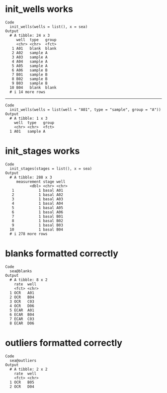 # init_wells works

    Code
      init_wells(wells = list(), x = sea)
    Output
      # A tibble: 24 x 3
         well  type   group
         <chr> <chr>  <fct>
       1 A01   blank  blank
       2 A02   sample A    
       3 A03   sample A    
       4 A04   sample A    
       5 A05   sample A    
       6 A06   sample B    
       7 B01   sample B    
       8 B02   sample B    
       9 B03   sample B    
      10 B04   blank  blank
      # i 14 more rows

---

    Code
      init_wells(wells = list(well = "A01", type = "sample", group = "A"))
    Output
      # A tibble: 1 x 3
        well  type   group
        <chr> <chr>  <fct>
      1 A01   sample A    

# init_stages works

    Code
      init_stages(stages = list(), x = sea)
    Output
      # A tibble: 288 x 3
         measurement stage well 
               <dbl> <chr> <chr>
       1           1 basal A01  
       2           1 basal A02  
       3           1 basal A03  
       4           1 basal A04  
       5           1 basal A05  
       6           1 basal A06  
       7           1 basal B01  
       8           1 basal B02  
       9           1 basal B03  
      10           1 basal B04  
      # i 278 more rows

# blanks formatted correctly

    Code
      sea@blanks
    Output
      # A tibble: 8 x 2
        rate  well 
        <fct> <chr>
      1 OCR   A01  
      2 OCR   B04  
      3 OCR   C03  
      4 OCR   D06  
      5 ECAR  A01  
      6 ECAR  B04  
      7 ECAR  C03  
      8 ECAR  D06  

# outliers formatted correctly

    Code
      sea@outliers
    Output
      # A tibble: 2 x 2
        rate  well 
        <fct> <chr>
      1 OCR   B05  
      2 OCR   D04  

